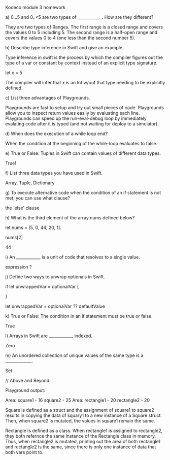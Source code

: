 Kodeco module 3 homework

a) 0…5 and 0..<5 are two types of ____________. How are they different?

They are two types of Ranges. The first range is a closed range and covers the values 0 to 5 including 5. The second range is a half-open range and covers the values 0 to 4 (one less than the second number 5).

b) Describe type inference in Swift and give an example.

Type inference in swift is the process by which the compiler figures out the type of a var or constant by context instead of an explicit type signature.

let x = 5 

The compiler will infer that x is an Int w/out that type needing to be explicitly defined.

c) List three advantages of Playgrounds.

Playgrounds are fast to setup and try out small pieces of code.
Playgrounds allow you to inspect return values easily by evaluating each line.
Playgrounds can speed up the run-eval-debug loop by immediately evalating code after it is typed (and not waiting for deploy to a simulator).

d) When does the execution of a while loop end?

When the condition at the beginning of the while-loop evaluates to false.

e) True or False: Tuples in Swift can contain values of different data types.

True!

f) List three data types you have used in Swift.

Array, Tuple, Dictionary

g) To execute alternative code when the condition of an if statement is not met, you can use what clause?

the 'else' clause

h) What is the third element of the array nums defined below?  

let nums = [5, 0, 44, 20, 1].

nums[2]

44

i) An ____________ is a unit of code that resolves to a single value.

expression ?


j) Define two ways to unwrap optionals in Swift.

if let unwrappedVar = optionalVar {

}

let unwrappedVar = optionalVar ?? defaultValue

k) True or False: The condition in an if statement must be true or false.

True

l) Arrays in Swift are ____________ indexed.

Zero

m) An unordered collection of unique values of the same type is a _____________.

Set


// Above and Beyond

Playground output:

Area: square1 - 16 square2 - 25
Area: rectangle1 - 20 rectangle2 - 20

Square is defined as a struct and the assignment of square1 to square2 results in copying the data of squary1 to a new instance of a Square struct. Then, when square2 is mutated, the values in square1 remain the same.

Rectangle is defined as a class. When rectangle1 is assigned to rectangle2, they both refernce the same instance of the Rectangle class in memory. Thus, when rectangle2 is mutated, printing out the area of both rectangle1 and rectangle2 is the same, since there is only one instance of data that both vars point to.